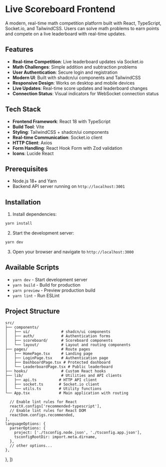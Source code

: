 # Live Scoreboard Frontend

A modern, real-time math competition platform built with React, TypeScript, Socket.io, and TailwindCSS. Users can solve math problems to earn points and compete on a live leaderboard with real-time updates.

## Features

- **Real-time Competition**: Live leaderboard updates via Socket.io
- **Math Challenges**: Simple addition and subtraction problems
- **User Authentication**: Secure login and registration
- **Modern UI**: Built with shadcn/ui components and TailwindCSS
- **Responsive Design**: Works on desktop and mobile devices
- **Live Updates**: Real-time score updates and leaderboard changes
- **Connection Status**: Visual indicators for WebSocket connection status

## Tech Stack

- **Frontend Framework**: React 18 with TypeScript
- **Build Tool**: Vite
- **Styling**: TailwindCSS + shadcn/ui components
- **Real-time Communication**: Socket.io client
- **HTTP Client**: Axios
- **Form Handling**: React Hook Form with Zod validation
- **Icons**: Lucide React

## Prerequisites

- Node.js 18+ and Yarn
- Backend API server running on `http://localhost:3001`

## Installation

1. Install dependencies:
```bash
yarn install
```

2. Start the development server:
```bash
yarn dev
```

3. Open your browser and navigate to `http://localhost:3000`

## Available Scripts

- `yarn dev` - Start development server
- `yarn build` - Build for production
- `yarn preview` - Preview production build
- `yarn lint` - Run ESLint

## Project Structure

```
src/
├── components/
│   ├── ui/              # shadcn/ui components
│   ├── auth/            # Authentication forms
│   ├── scoreboard/      # Scoreboard components
│   └── layout/          # Layout and routing components
├── pages/               # Route pages
│   ├── HomePage.tsx     # Landing page
│   ├── LoginPage.tsx    # Authentication page
│   ├── DashboardPage.tsx # Protected dashboard
│   └── LeaderboardPage.tsx # Public leaderboard
├── hooks/               # Custom React hooks
├── lib/                 # Utilities and API clients
│   ├── api.ts          # HTTP API client
│   ├── socket.ts       # Socket.io client
│   └── utils.ts        # Utility functions
└── App.tsx             # Main application with routing
```
      // Enable lint rules for React
      reactX.configs['recommended-typescript'],
      // Enable lint rules for React DOM
      reactDom.configs.recommended,
    ],
    languageOptions: {
      parserOptions: {
        project: ['./tsconfig.node.json', './tsconfig.app.json'],
        tsconfigRootDir: import.meta.dirname,
      },
      // other options...
    },
  },
])
```
